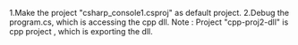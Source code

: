 1.Make the project "csharp_console1.csproj" as default project.
2.Debug the program.cs, which is accessing the cpp dll.
Note : Project "cpp-proj2-dll" is cpp project , which is exporting the dll.
